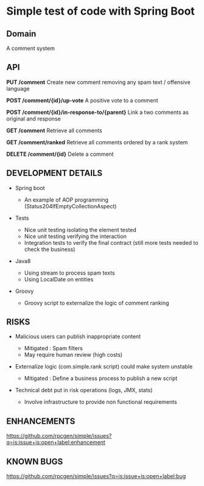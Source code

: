Simple test of code with Spring Boot
====================================

Domain
------

A comment system

API
---

**PUT /comment**
Create new comment removing any spam text / offensive language

**POST /comment/{id}/up-vote**
A positive vote to a comment

**POST /comment/{id}/in-response-to/{parent}**
Link a two comments as original and response

**GET /comment**
Retrieve all comments

**GET /comment/ranked**
Retrieve all comments ordered by a rank system

**DELETE /comment/{id}**
Delete a comment

DEVELOPMENT DETAILS
-------------------

- Spring boot
  - An example of AOP programming (Status204IfEmptyCollectionAspect)

- Tests
  - Nice unit testing isolating the element tested
  - Nice unit testing verifying the interaction
  - Integration tests to verify the final contract (still more tests needed to check the business)

- Java8
  - Using stream to process spam texts
  - Using LocalDate on entities

- Groovy
  - Groovy script to externalize the logic of comment ranking

RISKS
-----

- Malicious users can publish inappropriate content
  - Mitigated : Spam filters
  - May require human review (high costs)

- Externalize logic (com.simple.rank script) could make system unstable
  - Mitigated : Define a business process to publish a new script

- Technical debt put in risk operations (logs, JMX, stats)
  - Involve infrastructure to provide non functional requirements

ENHANCEMENTS
------------

https://github.com/rpcgen/simple/issues?q=is:issue+is:open+label:enhancement

KNOWN BUGS
----------

https://github.com/rpcgen/simple/issues?q=is:issue+is:open+label:bug